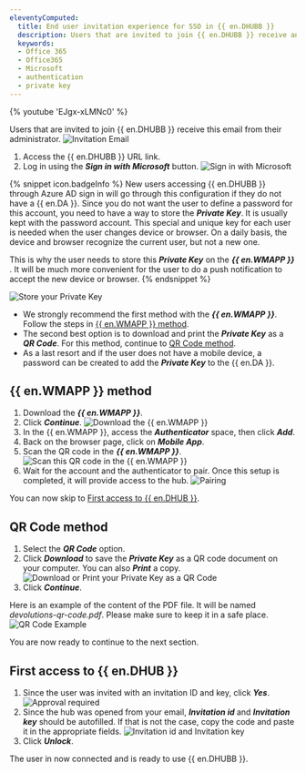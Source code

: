 ```yaml
---
eleventyComputed:
  title: End user invitation experience for SSO in {{ en.DHUBB }}
  description: Users that are invited to join {{ en.DHUBB }} receive an email from their administrator.
  keywords:
  - Office 365
  - Office365
  - Microsoft
  - authentication
  - private key
---
```

{% youtube 'EJgx-xLMNc0' %}

Users that are invited to join {{ en.DHUBB }} receive this email from their administrator.
![Invitation Email](https://cdnweb.devolutions.net/docs/en/hub/Hub4146.png)
1. Access the {{ en.DHUBB }} URL link.
1. Log in using the ***Sign in with Microsoft*** button.
![Sign in with Microsoft](https://cdnweb.devolutions.net/docs/en/hub/Hub4147.png)

{% snippet icon.badgeInfo %}
New users accessing {{ en.DHUBB }} through Azure AD sign in will go through this configuration if they do not have a {{ en.DA }}. Since you do not want the user to define a password for this account, you need to have a way to store the ***Private Key***. It is usually kept with the password account. This special and unique key for each user is needed when the user changes device or browser. On a daily basis, the device and browser recognize the current user, but not a new one.

This is why the user needs to store this ***Private Key*** on the ***{{ en.WMAPP }}*** . It will be much more convenient for the user to do a push notification to accept the new device or browser.
{% endsnippet %}

![Store your Private Key](https://cdnweb.devolutions.net/docs/en/hub/Hub4148.png)

* We strongly recommend the first method with the ***{{ en.WMAPP }}***. Follow the steps in [{{ en.WMAPP }} method](#workspace-mobile-app-method).
* The second best option is to download and print the ***Private Key*** as a ***QR Code***. For this method, continue to [QR Code method](#qr-code-method).
* As a last resort and if the user does not have a mobile device, a password can be created to add the ***Private Key*** to the {{ en.DA }}.

## {{ en.WMAPP }} method

1. Download the ***{{ en.WMAPP }}***.
1. Click ***Continue***.
![Download the {{ en.WMAPP }}](https://cdnweb.devolutions.net/docs/en/hub/Hub4150.png)
3. In the {{ en.WMAPP }}, access the ***Authenticator*** space, then click ***Add***.
1. Back on the browser page, click on ***Mobile App***.
1. Scan the QR code in the ***{{ en.WMAPP }}***.
![Scan this QR code in the {{ en.WMAPP }}](https://cdnweb.devolutions.net/docs/en/hub/Hub4151.png)
6. Wait for the account and the authenticator to pair. Once this setup is completed, it will provide access to the hub.
![Pairing](https://cdnweb.devolutions.net/docs/en/hub/Hub4152.png)

You can now skip to [First access to {{ en.DHUB }}](#first-access-to--enphub).

## QR Code method

1. Select the ***QR Code*** option.
1. Click ***Download*** to save the ***Private Key*** as a QR code document on your computer. You can also ***Print*** a copy.
![Download or Print your Private Key as a QR Code](https://cdnweb.devolutions.net/docs/en/hub/Hub4155.png)
1. Click ***Continue***.

Here is an example of the content of the PDF file. It will be named *devolutions-qr-code.pdf*. Please make sure to keep it in a safe place.
![QR Code Example](https://cdnweb.devolutions.net/docs/en/hub/Hub4162.png)

You are now ready to continue to the next section.

## First access to {{ en.DHUB }}

1. Since the user was invited with an invitation ID and key, click ***Yes***.
![Approval required](https://cdnweb.devolutions.net/docs/en/hub/Hub4153.png)
1. Since the hub was opened from your email, ***Invitation id*** and ***Invitation key*** should be autofilled. If that is not the case, copy the code and paste it in the appropriate fields.
![Invitation id and Invitation key](https://cdnweb.devolutions.net/docs/en/hub/Hub4154.png)
1. Click ***Unlock***.

The user in now connected and is ready to use {{ en.DHUBB }}.
